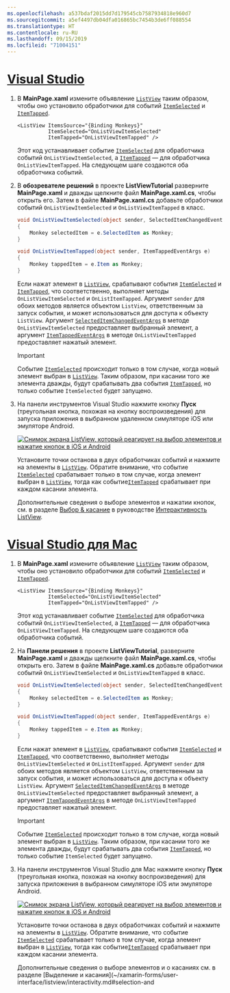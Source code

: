 ```yaml
---
ms.openlocfilehash: a537bdaf2015dd7d179545cb7587934818e960d7
ms.sourcegitcommit: a5ef4497db04dfa016865bc7454b3de6ff088554
ms.translationtype: HT
ms.contentlocale: ru-RU
ms.lasthandoff: 09/15/2019
ms.locfileid: "71004151"
---
```

# <a name="visual-studiotabvswin"></a>[Visual Studio](#tab/vswin)

1. В **MainPage.xaml** измените объявление [`ListView`](xref:Xamarin.Forms.ListView) таким образом, чтобы оно установило обработчики для событий [`ItemSelected`](xref:Xamarin.Forms.ListView.ItemSelected) и [`ItemTapped`](xref:Xamarin.Forms.ListView.ItemTapped).

    ```xaml
    <ListView ItemsSource="{Binding Monkeys}"
              ItemSelected="OnListViewItemSelected"
              ItemTapped="OnListViewItemTapped" />
    ```

    Этот код устанавливает событие [`ItemSelected`](xref:Xamarin.Forms.ListView.ItemSelected) для обработчика событий `OnListViewItemSelected`, а [`ItemTapped`](xref:Xamarin.Forms.ListView.ItemTapped) — для обработчика `OnListViewItemTapped`. На следующем шаге создаются оба обработчика событий.

1. В **обозревателе решений** в проекте **ListViewTutorial** разверните **MainPage.xaml** и дважды щелкните файл **MainPage.xaml.cs**, чтобы открыть его. Затем в файле **MainPage.xaml.cs** добавьте обработчики событий `OnListViewItemSelected` и `OnListViewItemTapped` в класс.

    ```csharp
    void OnListViewItemSelected(object sender, SelectedItemChangedEventArgs e)
    {
        Monkey selectedItem = e.SelectedItem as Monkey;
    }

    void OnListViewItemTapped(object sender, ItemTappedEventArgs e)
    {
        Monkey tappedItem = e.Item as Monkey;
    }
    ```

    Если нажат элемент в [`ListView`](xref:Xamarin.Forms.ListView), срабатывают события [`ItemSelected`](xref:Xamarin.Forms.ListView.ItemSelected) и [`ItemTapped`](xref:Xamarin.Forms.ListView.ItemTapped), что соответственно, выполняет методы `OnListViewItemSelected` и `OnListItemTapped`. Аргумент `sender` для обоих методов является объектом `ListView`, ответственным за запуск события, и может использоваться для доступа к объекту `ListView`. Аргумент [`SelectedItemChangedEventArgs`](xref:Xamarin.Forms.SelectedItemChangedEventArgs) в методе `OnListViewItemSelected` предоставляет выбранный элемент, а аргумент [`ItemTappedEventArgs`](xref:Xamarin.Forms.ItemTappedEventArgs) в методе `OnListViewItemTapped` предоставляет нажатый элемент.

    > [!IMPORTANT]
    > Событие [`ItemSelected`](xref:Xamarin.Forms.ListView.ItemSelected) происходит только в том случае, когда новый элемент выбран в [`ListView`](xref:Xamarin.Forms.ListView). Таким образом, при касании того же элемента дважды, будут срабатывать два события [`ItemTapped`](xref:Xamarin.Forms.ListView.ItemTapped), но только событие `ItemSelected` будет запущено.

1. На панели инструментов Visual Studio нажмите кнопку **Пуск** (треугольная кнопка, похожая на кнопку воспроизведения) для запуска приложения в выбранном удаленном симуляторе iOS или эмуляторе Android.

    [![Снимок экрана ListView, который реагирует на выбор элементов и нажатие кнопок в iOS и Android](../images/item-selection.png "Выбор элемента ListView")](../images/item-selection-large.png#lightbox "Выбор элемента ListView")

    Установите точки останова в двух обработчиках событий и нажмите на элементы в [`ListView`](xref:Xamarin.Forms.ListView). Обратите внимание, что событие [`ItemSelected`](xref:Xamarin.Forms.ListView.ItemSelected) срабатывает только в том случае, когда элемент выбран в [`ListView`](xref:Xamarin.Forms.ListView), тогда как событие[`ItemTapped`](xref:Xamarin.Forms.ListView.ItemTapped) срабатывает при каждом касании элемента.

    Дополнительные сведения о выборе элементов и нажатии кнопок, см. в разделе [Выбор & касание](~/xamarin-forms/user-interface/listview/interactivity.md#selection-and-taps) в руководстве [Интерактивность ListView](~/xamarin-forms/user-interface/listview/interactivity.md).

# <a name="visual-studio-for-mactabvsmac"></a>[Visual Studio для Mac](#tab/vsmac)

1. В **MainPage.xaml** измените объявление [`ListView`](xref:Xamarin.Forms.ListView) таким образом, чтобы оно установило обработчики для событий [`ItemSelected`](xref:Xamarin.Forms.ListView.ItemSelected) и [`ItemTapped`](xref:Xamarin.Forms.ListView.ItemTapped).

    ```xaml
    <ListView ItemsSource="{Binding Monkeys}"
              ItemSelected="OnListViewItemSelected"
              ItemTapped="OnListViewItemTapped" />
    ```

    Этот код устанавливает событие [`ItemSelected`](xref:Xamarin.Forms.ListView.ItemSelected) для обработчика событий `OnListViewItemSelected`, а [`ItemTapped`](xref:Xamarin.Forms.ListView.ItemTapped) — для обработчика `OnListViewItemTapped`. На следующем шаге создаются оба обработчика событий.

1. На **Панели решения** в проекте **ListViewTutorial**, разверните **MainPage.xaml** и дважды щелкните файл **MainPage.xaml.cs**, чтобы открыть его. Затем в файле **MainPage.xaml.cs** добавьте обработчики событий `OnListViewItemSelected` и `OnListViewItemTapped` в класс.

    ```csharp
    void OnListViewItemSelected(object sender, SelectedItemChangedEventArgs e)
    {
        Monkey selectedItem = e.SelectedItem as Monkey;
    }

    void OnListViewItemTapped(object sender, ItemTappedEventArgs e)
    {
        Monkey tappedItem = e.Item as Monkey;
    }
    ```

    Если нажат элемент в [`ListView`](xref:Xamarin.Forms.ListView), срабатывают события [`ItemSelected`](xref:Xamarin.Forms.ListView.ItemSelected) и [`ItemTapped`](xref:Xamarin.Forms.ListView.ItemTapped), что соответственно, выполняет методы `OnListViewItemSelected` и `OnListItemTapped`. Аргумент `sender` для обоих методов является объектом `ListView`, ответственным за запуск события, и может использоваться для доступа к объекту `ListView`. Аргумент [`SelectedItemChangedEventArgs`](xref:Xamarin.Forms.SelectedItemChangedEventArgs) в методе `OnListViewItemSelected` предоставляет выбранный элемент, а аргумент [`ItemTappedEventArgs`](xref:Xamarin.Forms.ItemTappedEventArgs) в методе `OnListViewItemTapped` предоставляет нажатый элемент.

    > [!IMPORTANT]
    > Событие [`ItemSelected`](xref:Xamarin.Forms.ListView.ItemSelected) происходит только в том случае, когда новый элемент выбран в [`ListView`](xref:Xamarin.Forms.ListView). Таким образом, при касании того же элемента дважды, будут срабатывать два события [`ItemTapped`](xref:Xamarin.Forms.ListView.ItemTapped), но только событие `ItemSelected` будет запущено.

1. На панели инструментов Visual Studio для Mac нажмите кнопку **Пуск** (треугольная кнопка, похожая на кнопку воспроизведения) для запуска приложения в выбранном симуляторе iOS или эмуляторе Android.

    [![Снимок экрана ListView, который реагирует на выбор элементов и нажатие кнопок в iOS и Android](../images/item-selection.png "Выбор элемента ListView")](../images/item-selection-large.png#lightbox "Выбор элемента ListView")

    Установите точки останова в двух обработчиках событий и нажмите на элементы в [`ListView`](xref:Xamarin.Forms.ListView). Обратите внимание, что событие [`ItemSelected`](xref:Xamarin.Forms.ListView.ItemSelected) срабатывает только в том случае, когда элемент выбран в [`ListView`](xref:Xamarin.Forms.ListView), тогда как событие[`ItemTapped`](xref:Xamarin.Forms.ListView.ItemTapped) срабатывает при каждом касании элемента.

    Дополнительные сведения о выборе элементов и о касаниях см. в разделе [Выделение и касания](~/xamarin-forms/user-interface/listview/interactivity.md#selection-and
